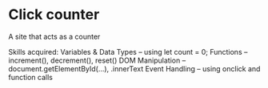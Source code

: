 # Click counter
A site that acts as a counter

Skills acquired:
Variables & Data Types – using let count = 0;
Functions – increment(), decrement(), reset()
DOM Manipulation – document.getElementById(...), .innerText
Event Handling – using onclick and function calls
